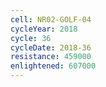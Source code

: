 ```yaml
---
cell: NR02-GOLF-04
cycleYear: 2018
cycle: 36
cycleDate: 2018-36
resistance: 459000
enlightened: 607000
---
```

